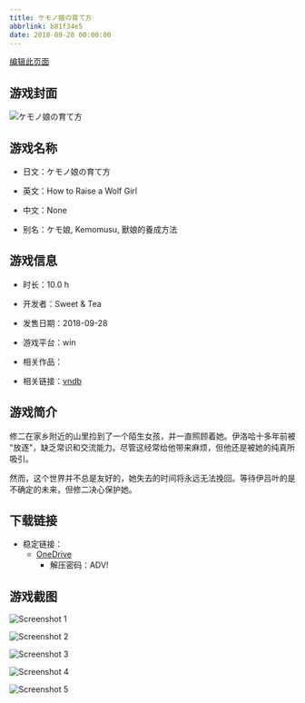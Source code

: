 ```yaml
---
title: ケモノ娘の育て方
abbrlink: b81f34e5
date: 2018-09-28 00:00:00
---
```

[编辑此页面](https://github.com/ACG-3/ADV3-source/blob/main/source/_posts/games/%E3%82%B1%E3%83%A2%E3%83%8E%E5%A8%98%E3%81%AE%E8%82%B2%E3%81%A6%E6%96%B9.md)

## 游戏封面

![ケモノ娘の育て方](https://pan.timero.xyz/d/onedrive/img_lib_001/%E3%82%B1%E3%83%A2%E3%83%8E%E5%A8%98%E3%81%AE%E8%82%B2%E3%81%A6%E6%96%B9_cover.avif)


## 游戏名称

- 日文：ケモノ娘の育て方
- 英文：How to Raise a Wolf Girl
- 中文：None

- 别名：ケモ娘, Kemomusu, 獸娘的養成方法


## 游戏信息

- 时长：10.0 h
- 开发者：Sweet & Tea
- 发售日期：2018-09-28
- 游戏平台：win
- 相关作品：

- 相关链接：[vndb](https://vndb.org/v23281)


## 游戏简介

修二在家乡附近的山里捡到了一个陌生女孩，并一直照顾着她。伊洛哈十多年前被 "放逐"，缺乏常识和交流能力。尽管这经常给他带来麻烦，但他还是被她的纯真所吸引。

然而，这个世界并不总是友好的，她失去的时间将永远无法挽回。等待伊吕叶的是不确定的未来，但修二决心保护她。




## 下载链接

- 稳定链接：
    - [OneDrive](https://pan.timero.xyz/onedrive/adv_lib_001/%E3%82%B1%E3%83%A2%E3%83%8E%E5%A8%98%E3%81%AE%E8%82%B2%E3%81%A6%E6%96%B9)
        - 解压密码：ADV!



## 游戏截图


![Screenshot 1](https://pan.timero.xyz/d/onedrive/img_lib_001/%E3%82%B1%E3%83%A2%E3%83%8E%E5%A8%98%E3%81%AE%E8%82%B2%E3%81%A6%E6%96%B9_Screenshot_1.avif)

![Screenshot 2](https://pan.timero.xyz/d/onedrive/img_lib_001/%E3%82%B1%E3%83%A2%E3%83%8E%E5%A8%98%E3%81%AE%E8%82%B2%E3%81%A6%E6%96%B9_Screenshot_2.avif)

![Screenshot 3](https://pan.timero.xyz/d/onedrive/img_lib_001/%E3%82%B1%E3%83%A2%E3%83%8E%E5%A8%98%E3%81%AE%E8%82%B2%E3%81%A6%E6%96%B9_Screenshot_3.avif)

![Screenshot 4](https://pan.timero.xyz/d/onedrive/img_lib_001/%E3%82%B1%E3%83%A2%E3%83%8E%E5%A8%98%E3%81%AE%E8%82%B2%E3%81%A6%E6%96%B9_Screenshot_4.avif)

![Screenshot 5](https://pan.timero.xyz/d/onedrive/img_lib_001/%E3%82%B1%E3%83%A2%E3%83%8E%E5%A8%98%E3%81%AE%E8%82%B2%E3%81%A6%E6%96%B9_Screenshot_5.avif)

